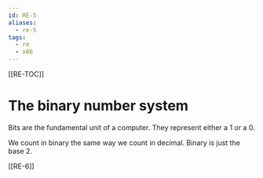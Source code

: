 ```yaml
---
id: RE-5
aliases:
  - re-5
tags:
  - re
  - x86
---
```


[[RE-TOC]]

# The binary number system

Bits are the fundamental unit of a computer. They represent either a 1 or a 0.

We count in binary the same way we count in decimal. Binary is just the base 2.

[[RE-6]]
